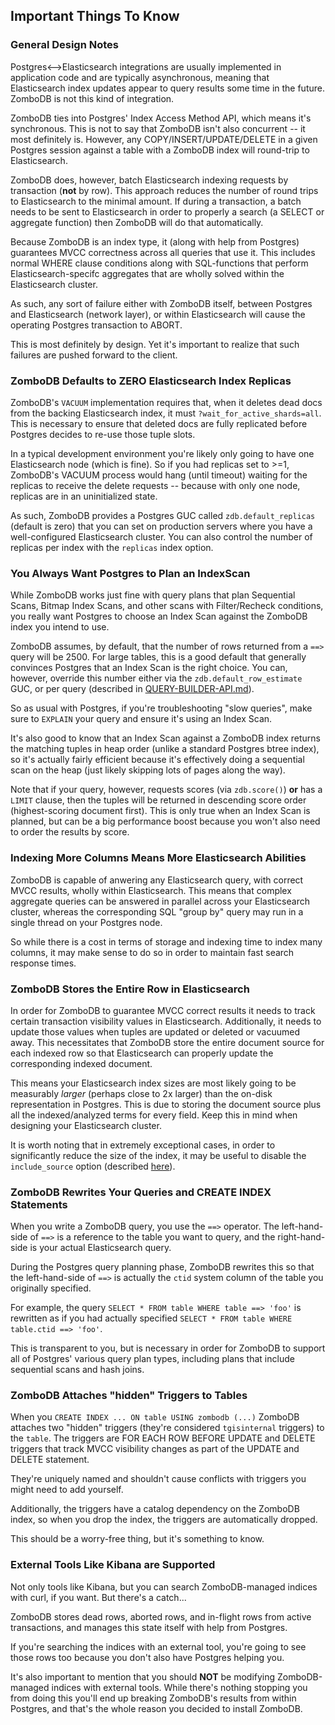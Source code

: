 ## Important Things To Know

### General Design Notes

Postgres\<-->Elasticsearch integrations are usually implemented in application code and are typically asynchronous,
meaning that Elasticsearch index updates appear to query results some time in the future. ZomboDB is not this kind of
integration.

ZomboDB ties into Postgres' Index Access Method API, which means it's synchronous. This is not to say that ZomboDB isn't
also concurrent -- it most definitely is. However, any COPY/INSERT/UPDATE/DELETE in a given Postgres session against a
table with a ZomboDB index will round-trip to Elasticsearch.

ZomboDB does, however, batch Elasticsearch indexing requests by transaction (**not** by row). This approach reduces the
number of round trips to Elasticsearch to the minimal amount. If during a transaction, a batch needs to be sent to
Elasticsearch in order to properly a search (a SELECT or aggregate function) then ZomboDB will do that automatically.

Because ZomboDB is an index type, it (along with help from Postgres) guarantees MVCC correctness across all queries that
use it. This includes normal WHERE clause conditions along with SQL-functions that perform Elasticsearch-specifc
aggregates that are wholly solved within the Elasticsearch cluster.

As such, any sort of failure either with ZomboDB itself, between Postgres and Elasticsearch (network layer), or within
Elasticsearch will cause the operating Postgres transaction to ABORT.

This is most definitely by design. Yet it's important to realize that such failures are pushed forward to the client.

### ZomboDB Defaults to **ZERO** Elasticsearch Index Replicas

ZomboDB's `VACUUM` implementation requires that, when it deletes dead docs from the backing Elasticsearch index, it must
`?wait_for_active_shards=all`. This is necessary to ensure that deleted docs are fully replicated before Postgres
decides to re-use those tuple slots.

In a typical development environment you're likely only going to have one Elasticsearch node (which is fine). So if you
had replicas set to >=1, ZomboDB's VACUUM process would hang (until timeout) waiting for the replicas to receive the
delete requests -- because with only one node, replicas are in an uninitialized state.

As such, ZomboDB provides a Postgres GUC called `zdb.default_replicas` (default is zero) that you can set on production
servers where you have a well-configured Elasticsearch cluster. You can also control the number of replicas per index
with the `replicas` index option.

### You Always Want Postgres to Plan an IndexScan

While ZomboDB works just fine with query plans that plan Sequential Scans, Bitmap Index Scans, and other scans with
Filter/Recheck conditions, you really want Postgres to choose an Index Scan against the ZomboDB index you intend to use.

ZomboDB assumes, by default, that the number of rows returned from a `==>` query will be 2500. For large tables, this is
a good default that generally convinces Postgres that an Index Scan is the right choice. You can, however, override this
number either via the `zdb.default_row_estimate` GUC, or per query (described in
[QUERY-BUILDER-API.md](QUERY-BUILDER-API.md)).

So as usual with Postgres, if you're troubleshooting "slow queries", make sure to `EXPLAIN` your query and ensure it's
using an Index Scan.

It's also good to know that an Index Scan against a ZomboDB index returns the matching tuples in heap order (unlike a
standard Postgres btree index), so it's actually fairly efficient because it's effectively doing a sequential scan on
the heap (just likely skipping lots of pages along the way).

Note that if your query, however, requests scores (via `zdb.score()`) **or** has a `LIMIT` clause, then the tuples will
be returned in descending score order (highest-scoring document first). This is only true when an Index Scan is planned,
but can be a big performance boost because you won't also need to order the results by score.

### Indexing More Columns Means More Elasticsearch Abilities

ZomboDB is capable of anwering any Elasticsearch query, with correct MVCC results, wholly within Elasticsearch. This
means that complex aggregate queries can be answered in parallel across your Elasticsearch cluster, whereas the
corresponding SQL "group by" query may run in a single thread on your Postgres node.

So while there is a cost in terms of storage and indexing time to index many columns, it may make sense to do so in
order to maintain fast search response times.

### ZomboDB Stores the Entire Row in Elasticsearch

In order for ZomboDB to guarantee MVCC correct results it needs to track certain transaction visibility values in
Elasticsearch. Additionally, it needs to update those values when tuples are updated or deleted or vacuumed away. This
necessitates that ZomboDB store the entire document source for each indexed row so that Elasticsearch can properly
update the corresponding indexed document.

This means your Elasticsearch index sizes are most likely going to be measurably *larger* (perhaps close to 2x larger)
than the on-disk representation in Postgres. This is due to storing the document source plus all the indexed/analyzed
terms for every field. Keep this in mind when designing your Elasticsearch cluster.

It is worth noting that in extremely exceptional cases, in order to significantly reduce the size of the index, it may be useful to disable the `include_source` option (described [here](https://github.com/zombodb/zombodb/blob/develop/INDEX-MANAGEMENT.md#include_source)).

### ZomboDB Rewrites Your Queries and CREATE INDEX Statements

When you write a ZomboDB query, you use the `==>` operator. The left-hand-side of `==>` is a reference to the table you
want to query, and the right-hand-side is your actual Elasticsearch query.

During the Postgres query planning phase, ZomboDB rewrites this so that the left-hand-side of `==>` is actually the
`ctid` system column of the table you originally specified.

For example, the query `SELECT * FROM table WHERE table ==> 'foo'` is rewritten as if you had actually specified
`SELECT * FROM table WHERE table.ctid ==> 'foo'`.

This is transparent to you, but is necessary in order for ZomboDB to support all of Postgres' various query plan types,
including plans that include sequential scans and hash joins.

### ZomboDB Attaches "hidden" Triggers to Tables

When you `CREATE INDEX ... ON table USING zombodb (...)` ZomboDB attaches two "hidden" triggers (they're considered
`tgisinternal` triggers) to the `table`. The triggers are FOR EACH ROW BEFORE UPDATE and DELETE triggers that track MVCC
visibility changes as part of the UPDATE and DELETE statement.

They're uniquely named and shouldn't cause conflicts with triggers you might need to add yourself.

Additionally, the triggers have a catalog dependency on the ZomboDB index, so when you drop the index, the triggers are
automatically dropped.

This should be a worry-free thing, but it's something to know.

### External Tools Like Kibana are Supported

Not only tools like Kibana, but you can search ZomboDB-managed indices with curl, if you want. But there's a catch...

ZomboDB stores dead rows, aborted rows, and in-flight rows from active transactions, and manages this state itself with
help from Postgres.

If you're searching the indices with an external tool, you're going to see those rows too because you don't also have
Postgres helping you.

It's also important to mention that you should **NOT** be modifying ZomboDB-managed indices with external tools. While
there's nothing stopping you from doing this you'll end up breaking ZomboDB's results from within Postgres, and that's
the whole reason you decided to install ZomboDB.
